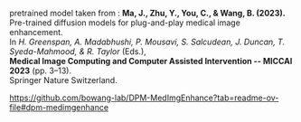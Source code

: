 pretrained model taken from : 
**Ma, J., Zhu, Y., You, C., & Wang, B. (2023).**  
Pre-trained diffusion models for plug-and-play medical image enhancement.  
In *H. Greenspan, A. Madabhushi, P. Mousavi, S. Salcudean, J. Duncan, T. Syeda-Mahmood, & R. Taylor* (Eds.),  
**Medical Image Computing and Computer Assisted Intervention -- MICCAI 2023** (pp. 3–13).  
Springer Nature Switzerland.

https://github.com/bowang-lab/DPM-MedImgEnhance?tab=readme-ov-file#dpm-medimgenhance
